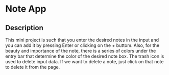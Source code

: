 # Note App

## Description
This mini project is such that you enter the desired notes in the input and you can add it by pressing Enter or clicking on the + buttom. Also, for the beauty and importance of the note, there is a series of colors under the entry bar that determine the color of the desired note box.
The trash icon is used to delete input data.
If we want to delete a note, just click on that note to delete it from the page.